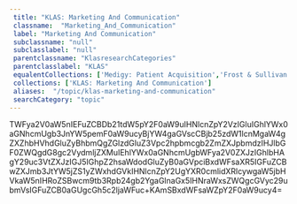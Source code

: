 ```yaml
--- 
 title: "KLAS: Marketing And Communication" 
 classname:  "Marketing_And_Communication" 
 label: "Marketing And Communication" 
 subclassname: "null" 
 subclasslabel: "null" 
 parentclassname: "KlasresearchCategories" 
 parentclasslabel: "KLAS" 
 equalentCollections: ['Medigy: Patient Acquisition','Frost & Sullivan: Digital Marketing'] 
 collections: ['KLAS: Marketing And Communication']
 aliases:  "/topic/klas-marketing-and-communication"  
 searchCategory: "topic" 
---
```

TWFya2V0aW5nIEFuZCBDb21tdW5pY2F0aW9uIHNlcnZpY2VzIGluIGhlYWx0aGNhcmUgb3JnYW5pemF0aW9ucyBjYW4gaGVscCBjb25zdW1lcnMgaW4gZXZhbHVhdGluZyBhbmQgZGlzdGluZ3Vpc2hpbmcgb2ZmZXJpbmdzIHJlbGF0ZWQgdG8gc2VydmljZXMuIEhlYWx0aGNhcmUgbWFya2V0ZXJzIGhlbHAgY29uc3VtZXJzIGJ5IGhpZ2hsaWdodGluZyB0aGVpciBxdWFsaXR5IGFuZCBwZXJmb3JtYW5jZS1yZWxhdGVkIHNlcnZpY2UgYXR0cmlidXRlcywgaW5jbHVkaW5nIHRoZSBwcm9tb3Rpb24gb2YgaGlnaGx5IHNraWxsZWQgcGVyc29ubmVsIGFuZCB0aGUgcGh5c2ljaWFuc+KAmSBxdWFsaWZpY2F0aW9ucy4=